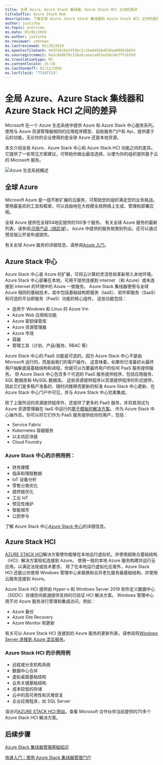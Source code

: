 ```yaml
---
title: 全局 Azure、Azure Stack 集线器、Azure Stack HCI 之间的差异
titleSuffix: Azure Stack Hub
description: 了解全球 Azure、Azure Stack 集线器和 Azure Stack HCI 之间的差异。
author: justinha
ms.topic: overview
ms.date: 05/03/2019
ms.author: justinha
ms.reviewer: unknown
ms.lastreviewed: 03/29/2019
ms.openlocfilehash: 94553618afdfdbc2c1be84556d630ae89b63bd3d
ms.sourcegitcommit: 0a3c8b0bf9c116a5caaeca453a2bbc6e7f7cbfb9
ms.translationtype: MT
ms.contentlocale: zh-CN
ms.lasthandoff: 02/12/2020
ms.locfileid: "77147713"
---
```

# <a name="differences-between-global-azure-azure-stack-hub-and-azure-stack-hci"></a>全局 Azure、Azure Stack 集线器和 Azure Stack HCI 之间的差异

Microsoft 在一个 Azure 生态系统中提供 Azure 和 Azure Stack 中心服务系列。 使用与 Azure 资源管理器相同的应用程序模型、自助服务门户和 Api，提供基于云的功能，无论你的企业使用的是全球 Azure 还是本地资源。

本文介绍全局 Azure、Azure Stack 中心和 Azure Stack HCI 功能之间的差异。 它提供了一些常见方案建议，可帮助你做出最佳选择，以便为你的组织提供基于云的 Microsoft 服务。

![Azure 生态系统概述](./media/compare-azure-azure-stack/azure-family.png)

## <a name="global-azure"></a>全球 Azure

Microsoft Azure 是一组不断扩展的云服务，可帮助您的组织满足您的业务挑战。 使用最喜欢的工具和框架，可以自由地在大规模全局网络上生成、管理和部署应用。

全球 Azure 提供在全球54地区提供的100多个服务。 有关全球 Azure 服务的最新列表，请参阅[*可用产品（按区域*](https://azure.microsoft.com/regions/services)）。 Azure 中提供的服务按类别列出，还可以通过预览版公开发布或提供。

有关全球 Azure 服务的详细信息，请参阅[Azure 入门](https://docs.microsoft.com/azure/#pivot=get-started&panel=get-started1)。

## <a name="azure-stack-hub"></a>Azure Stack 中心

Azure Stack 中心是 Azure 的扩展，可将云计算的灵活性和革新带入本地环境。 Azure Stack 中心部署在本地，可用于提供连接到 internet （和 Azure）或未连接到 internet 的环境中的 Azure 一致服务。 Azure Stack 集线器使用与全球 Azure 相同的基础技术，其中包括基础结构即服务（IaaS）、软件即服务（SaaS）和可选的平台即服务（PaaS）功能的核心组件。 这些功能包括：

- 适用于 Windows 和 Linux 的 Azure Vm
- Azure Web 应用和功能
- Azure 密钥保管库
- Azure 资源管理器
- Azure 市场
- 容器
- 管理工具（计划、产品/服务、RBAC 等）

Azure Stack 中心的 PaaS 功能是可选的，因为 Azure Stack 中心不是由 Microsoft 运行的，而是由我们的客户操作。 这意味着，如果你已准备好从最终用户抽象底层基础结构和进程，你就可以为要最终用户的任何 PaaS 服务提供服务。 但 Azure Stack 中心包含多个可选的 PaaS 服务提供程序，包括应用服务、SQL 数据库和 MySQL 数据库。 这些资源提供程序以资源提供程序的形式提供，因此它们是多租户准备的、随时间推移而更新的标准 Azure Stack 中心更新、在 Azure Stack 中心门户中可见，并与 Azure Stack 中心完美集成。

除了上面所述的资源提供程序外，还提供了更多的 PaaS 服务，并将其测试为 Azure 资源管理器在 IaaS 中运行的[基于模板的解决方案](https://github.com/Azure/AzureStack-QuickStart-Templates)。 作为 Azure Stack 中心操作员，你可以将它们作为 PaaS 服务提供给你的用户，包括：

- Service Fabric
- Kubernetes 容器服务
- 以太坊区块链
- Cloud Foundry

### <a name="example-use-cases-for-azure-stack-hub"></a>Azure Stack 中心的示例用例：

- 财务建模
- 临床和理赔数据
- IoT 设备分析
- 零售分类优化
- 提供链优化
- 工业 IoT
- 预见性维护
- 智能城市
- 公民参与

了解 Azure Stack 中心[Azure Stack 中心](azure-stack-overview.md)的详细信息。

## <a name="azure-stack-hci"></a>Azure Stack HCI

[AZURE STACK HCI](azure-stack-hci-overview.md)解决方案使你能够在本地运行虚拟机，并使用超聚合基础结构（HCI）解决方案轻松连接到 Azure。 使用一致的本地 Azure 服务构建并运行云应用，以满足法规或技术要求。 除了在本地运行虚拟化应用外，Azure Stack HCI 还能让你使用 Windows 管理中心来替换和合并老化服务器基础结构，并使用云服务连接到 Azure。

Azure Stack HCI 提供由 Hyper-v 和 Windows Server 2019 软件定义数据中心（SDDC）存储空间直通提供支持的已验证 HCI 解决方案。 Windows 管理中心用于对 Azure 服务进行管理和集成访问，例如：

- Azure 备份
- Azure Site Recovery
- Azure Monitor 和更新

有关可以 Azure Stack HCI 连接到的 Azure 服务的更新列表，请参阅将[Windows Server 连接到 Azure 混合服务](https://docs.microsoft.com/windows-server/azure-hybrid-services/index)。

### <a name="example-use-cases-for-azure-stack-hci"></a>Azure Stack HCI 的示例用例

- 远程或分支机构系统
- 数据中心合并
- 虚拟桌面基础结构
- 业务关键基础结构
- 成本较低的存储
- 云中的高可用性和灾难恢复
- 企业应用程序，如 SQL Server

请访问[AZURE STACK HCI 网站](https://azure.microsoft.com/overview/azure-stack/hci/)，查看 Microsoft 合作伙伴当前提供的70多个 Azure Stack HCI 解决方案。

## <a name="next-steps"></a>后续步骤

[Azure Stack 集线器管理基础知识](azure-stack-manage-basics.md)

[快速入门：使用 Azure Stack 集线器管理门户](azure-stack-manage-portals.md)
